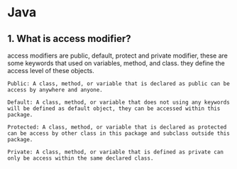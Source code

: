 # Java 

## 1. What is access modifier?
access modifiers are public, default, protect and private modifier, these are some keywords that used on variables, method, and class.
they define the access level of these objects.

``Public: A class, method, or variable that is declared as public can be access by anywhere and anyone.``

``Default: A class, method, or variable that does not using any keywords will be defined as default object, they can be accessed within this package.``

``Protected: A class, method, or variable that is declared as protected can be access by other class in this package and subclass outside this package.``

``Private: A class, method, or variable that is defined as private can only be access within the same declared class.``
